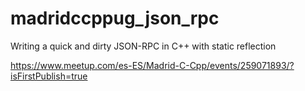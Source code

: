 # madridccppug_json_rpc

Writing a quick and dirty JSON-RPC in C++ with static reflection

https://www.meetup.com/es-ES/Madrid-C-Cpp/events/259071893/?isFirstPublish=true